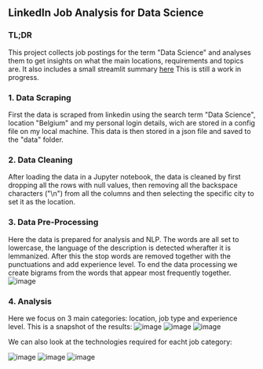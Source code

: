 ## LinkedIn Job Analysis for Data Science
### TL;DR
This project collects job postings for the term "Data Science" and analyses them to get insights on what the main locations, requirements and topics are.
It also includes a small streamlit summary [here](https://jobanalysisbelgium.herokuapp.com/)
This is still a work in progress.

### 1. Data Scraping
First the data is scraped from linkedin using the search term "Data Science", location "Belgium" and my personal login details, wich are stored in a config file on my local machine. This data is then stored in a json file and saved to the "data" folder.

### 2. Data Cleaning
After loading the data in a Jupyter notebook, the data is cleaned by first dropping all the rows with null values, then removing all the backspace characters ("\n") from all the columns and then selecting the specific city to set it as the location.

### 3. Data Pre-Processing
Here the data is prepared for analysis and NLP. The words are all set to lowercase, the language of the description is detected wherafter it is lemmanized.
After this the stop words are removed together with the punctuations and add experience level.
To end the data processing we create bigrams from the words that appear most frequently together.
![image](https://user-images.githubusercontent.com/28530143/131885368-0463096a-076e-4889-a820-f0499a59719f.png)


### 4. Analysis
Here we focus on 3 main categories: location, job type and experience level.
This is a snapshot of the results:
![image](https://user-images.githubusercontent.com/28530143/131886114-936f4f41-3aa4-4624-a535-865450828a8b.png)
![image](https://user-images.githubusercontent.com/28530143/131886173-4fbcc66a-e06f-415a-9989-77185a5812cd.png)
![image](https://user-images.githubusercontent.com/28530143/131886203-f5877aa5-2383-46b1-9393-eb9725f3f750.png)

We can also look at the technologies required for eacht job category: 

![image](https://user-images.githubusercontent.com/28530143/131886578-c3991b7e-417b-44dd-9b1f-473fe062d4b3.png)
![image](https://user-images.githubusercontent.com/28530143/131886608-4e895561-74e3-4ee8-8b74-8462efc04593.png)
![image](https://user-images.githubusercontent.com/28530143/131886635-8751d11e-4bc2-4099-b655-2b8dab6cca23.png)
